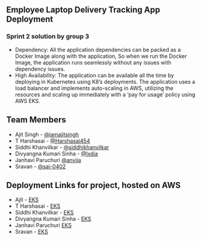 ## Employee Laptop Delivery Tracking App Deployment
###  Sprint 2 solution by group 3

<!--Our solution to the given problem statement--->
* Dependency: All the application dependencies can be packed as a Docker Image along with the application, So when we run the Docker Image, the application runs seamlessly without any issues 
with dependency issues. 
* High Availability: The application can be available all the time by deploying in Kubernetes using K8’s deployments. The application uses a load balancer and implements auto-scaling in AWS, utilizing the 
resources and scaling up immediately with a ‘pay for usage’ policy using AWS EKS.

<!-- Team Members -->
## Team Members

* Ajit Singh - [@iamajitsingh](https://github.com/iamajitsingh)
* T Harshasai -  [@Harshasai454](https://github.com/Harshasai454)
* Siddhi Khanvilkar - [@siddhikhanvilkar](https://github.com/siddhikhanvilkar)
* Divyangna Kumari Sinha - [@Ixdia](https://github.com/Ixdia)
* Janhavi Paruchuri [@anvija](https://github.com/anvija)
* Sravan - [@sai-0402](https://github.como/sai-0402)

<!-- Links -->
## Deployment Links for project, hosted on AWS 

* Ajit - [EKS](http://ae71f999a63e142478389840a1b2ca5c-1803958833.us-east-1.elb.amazonaws.com/swagger-ui/#)
* T Harshasai -  [EKS](http://a4f25d2cc4675499e85442b57699b026-138241551.us-east-1.elb.amazonaws.com/swagger-ui/#)
* Siddhi Khanvilkar - [EKS](http://ab592e6f4467c4cd9ae897cf532b10ee-1380017154.us-east-1.elb.amazonaws.com/swagger-ui/#)
* Divyangna Kumari Sinha - [EKS](http://a373dcf894169450097c823ca379fb4c-1407986151.us-east-1.elb.amazonaws.com/swagger-ui/#)
* Janhavi Paruchuri [EKS](http://ad157769abd4441afa7fe505a8cecf72-781669807.us-east-1.elb.amazonaws.com/swagger-ui/#)
* Sravan - [EKS](http://a5b7d2536a7424020967947301d912c0-146247173.us-east-1.elb.amazonaws.com/swagger-ui/#)

